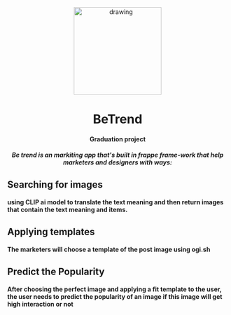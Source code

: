 <div align="center" dir="auto">

<img src="https://github.com/Mostafa-Rawash/betrend_app/assets/52187438/8ea8fbd8-f2c7-4f4e-90ab-ac0fdab13076" alt="drawing" width="200" />

# **BeTrend**
#### Graduation project
##### Be trend is an markiting app that's built in frappe frame-work that help marketers and designers with ways:
</div>

## Searching for images
#### using CLIP ai model to translate the text meaning and then return images that contain the text meaning and items.
## Applying templates
#### The marketers will choose a template of the post image using ogi.sh 
## Predict the Popularity 
#### After choosing the perfect image and applying a fit template to the user, the user needs to predict the popularity of an image if this image will get high interaction or not 
